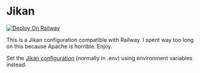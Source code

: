 # Jikan

[![Deploy On Railway](https://railway.app/button.svg)](https://railway.app/new/template?template=https%3A%2F%2Fgithub.com%2Fkotx%2Frailway%2Ftree%2Fmaster%2Fjikan&plugins=redis&envs=THROTTLE%2CTHROTTLE_DECAY_MINUTES%2CTHROTTLE_MAX_REQUESTS_PER_DECAY_MINUTES%2CTHROTTLE_MAX_REQUESTS_PER_SECOND&optionalEnvs=THROTTLE%2CTHROTTLE_DECAY_MINUTES%2CTHROTTLE_MAX_REQUESTS_PER_DECAY_MINUTES%2CTHROTTLE_MAX_REQUESTS_PER_SECOND&THROTTLEDesc=Enables+or+disables+throttling.&THROTTLE_DECAY_MINUTESDesc=The+number+of+minutes+to+throttle+to.&THROTTLE_MAX_REQUESTS_PER_DECAY_MINUTESDesc=The+maximum+number+of+requests+per+THROTTLE_DECAY_MINUTES.&THROTTLE_MAX_REQUESTS_PER_SECONDDesc=The+maximum+requests+per+second&referralCode=kot)

This is a Jikan configuration compatible with Railway.
I spent way too long on this because Apache is horrible. Enjoy.

Set the [Jikan configuration](https://github.com/jikan-me/jikan-rest/blob/master/.env.dist) (normally in .env) using environment variables instead.
